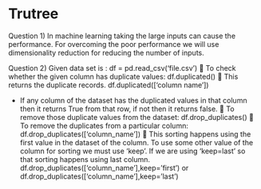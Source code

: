 # Trutree
Question 1)
In machine learning taking the large inputs can cause the performance. For overcoming the poor performance we will use dimensionality reduction for reducing the number of inputs.

Question 2) 
Given data set is : df = pd.read_csv(‘file.csv’)
	To check whether the given column has duplicate values:
df.duplicated()
	This returns the duplicate records.
df.duplicated([‘column name’])
-	If any column of the dataset has the duplicated values in that column then it returns True from that row, if not then it returns false.
	To remove those duplicate values from the dataset:
df.drop_duplicates()
	To remove the duplicates from a particular column:
df.drop_duplicates([‘column_name’])
	This sorting happens using the first value in the dataset of the column. To use some other value of the column for sorting we must use ‘keep’. If we are using ‘keep=last’ so that sorting happens using last column.
df.drop_duplicates([‘column_name’],keep=’first’)
or
df.drop_duplicates([‘column_name’],keep=’last’)

